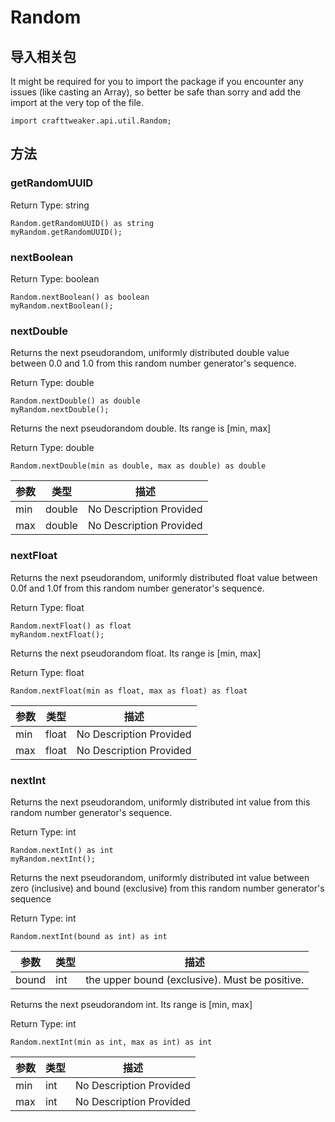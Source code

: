 # Random

## 导入相关包

It might be required for you to import the package if you encounter any issues (like casting an Array), so better be safe than sorry and add the import at the very top of the file.
```zenscript
import crafttweaker.api.util.Random;
```


## 方法

### getRandomUUID

Return Type: string

```zenscript
Random.getRandomUUID() as string
myRandom.getRandomUUID();
```

### nextBoolean

Return Type: boolean

```zenscript
Random.nextBoolean() as boolean
myRandom.nextBoolean();
```

### nextDouble

Returns the next pseudorandom, uniformly distributed double value between 0.0 and 1.0 from this random number generator's sequence.

Return Type: double

```zenscript
Random.nextDouble() as double
myRandom.nextDouble();
```

Returns the next pseudorandom double. Its range is [min, max]

Return Type: double

```zenscript
Random.nextDouble(min as double, max as double) as double
```

| 参数  | 类型     | 描述                      |
| --- | ------ | ----------------------- |
| min | double | No Description Provided |
| max | double | No Description Provided |


### nextFloat

Returns the next pseudorandom, uniformly distributed float value between 0.0f and 1.0f from this random number generator's sequence.

Return Type: float

```zenscript
Random.nextFloat() as float
myRandom.nextFloat();
```

Returns the next pseudorandom float. Its range is [min, max]

Return Type: float

```zenscript
Random.nextFloat(min as float, max as float) as float
```

| 参数  | 类型    | 描述                      |
| --- | ----- | ----------------------- |
| min | float | No Description Provided |
| max | float | No Description Provided |


### nextInt

Returns the next pseudorandom, uniformly distributed int value from this random number generator's sequence.

Return Type: int

```zenscript
Random.nextInt() as int
myRandom.nextInt();
```

Returns the next pseudorandom, uniformly distributed int value between zero (inclusive) and bound (exclusive) from this random number generator's sequence

Return Type: int

```zenscript
Random.nextInt(bound as int) as int
```

| 参数    | 类型  | 描述                                             |
| ----- | --- | ---------------------------------------------- |
| bound | int | the upper bound (exclusive). Must be positive. |


Returns the next pseudorandom int. Its range is [min, max]

Return Type: int

```zenscript
Random.nextInt(min as int, max as int) as int
```

| 参数  | 类型  | 描述                      |
| --- | --- | ----------------------- |
| min | int | No Description Provided |
| max | int | No Description Provided |



